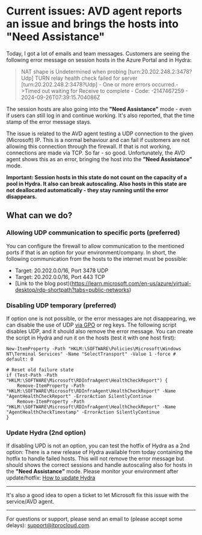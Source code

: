 # Current issues: AVD agent reports an issue and brings the hosts into **"Need Assistance"**

Today, I got a lot of emails and team messages. Customers are seeing the following error message on session hosts in the Azure Portal and in Hydra:


> NAT shape is Undetermined when probing [turn:20.202.248.2:3478?Udp] TURN relay health check failed for server [turn:20.202.248.2:3478?Udp] - One or more errors occurred.->Timed out waiting for Receive to complete - Code: -2147467259 - 2024-09-26T07:39:15.704086Z

The session hosts are also going into the **"Need Assistance"** mode - even if users can still log in and continue working. It's also reported, that the time stamp of the error message stays.

The issue is related to the AVD agent testing a UDP connection to the given (Microsoft) IP. This is a normal behaviour and can fail if customers are not allowing this connection through the firewall. If that is not working, connections are made via TCP. So far - so good. Unfortunately, the AVD agent shows this as an error, bringing the host into the **"Need Assistance"** mode.

**Important: Session hosts in this state do not count on the capacity of a pool in Hydra. It also can break autoscaling. Also hosts in this state are **not** deallocated automatically - they stay running until the error disappears.**

## What can we do?


### Allowing UDP communication to specific ports (preferred)
You can configure the firewall to allow communication to the mentioned ports if that is an option for your environment/company. In short, the following communication from the hosts to the internet must be possible:
- Target: 20.202.0.0/16, Port 3478 UDP
- Target: 20.202.0.0/16, Port 443 TCP
- [Link to the blog post)(https://learn.microsoft.com/en-us/azure/virtual-desktop/rdp-shortpath?tabs=public-networks)

### Disabling UDP temporary (preferred)
If option one is not possible, or the error messages are not disappearing, we can disable the use of UDP [via GPO](https://admx.help/?Category=Windows_10_2016&Policy=Microsoft.Policies.TerminalServer::TS_SELECT_TRANSPORT) or reg keys. The following script disables UDP, and it should also remove the error message. You can create the script in Hydra and run it on the hosts (test it with one host first):

```
New-ItemProperty -Path "HKLM:\SOFTWARE\Policies\Microsoft\Windows NT\Terminal Services" -Name "SelectTransport" -Value 1 -force # default: 0

# Reset old failure state
if (Test-Path -Path "HKLM:\SOFTWARE\Microsoft\RDInfraAgent\HealthCheckReport") {
    Remove-ItemProperty -Path "HKLM:\SOFTWARE\Microsoft\RDInfraAgent\HealthCheckReport" -Name "AgentHealthCheckReport" -ErrorAction SilentlyContinue
    Remove-ItemProperty -Path "HKLM:\SOFTWARE\Microsoft\RDInfraAgent\HealthCheckReport" -Name "AgentHealthCheckTimestamp" -ErrorAction SilentlyContinue
}
```

### Update Hydra (2nd option)
If disabling UPD is not an option, you can test the hotfix of Hydra as a 2nd option: There is a new release of Hydra available from today containing the hotfix to handle failed hosts. This will not remove the error message but should shows the correct sessions and handle autoscaling also for hosts in the **"Need Assistance"** mode. Please monitor your environment after update/hotfix: [How to update Hydra](https://github.com/MarcelMeurer/WVD-Hydra?tab=readme-ov-file#updates-and-releases)


---
It's also a good idea to open a ticket to let Microsoft fix this issue with the service/AVD agent.

---
For questions or support, please send an email to (please accept some delays): support@itprocloud.com.

